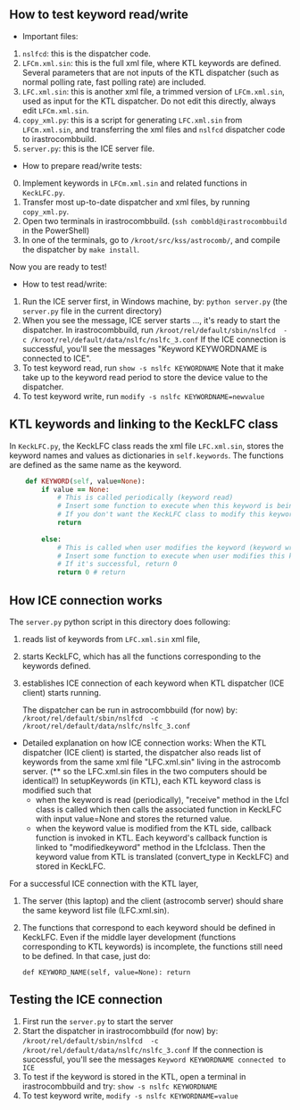 ## How to test keyword read/write

* Important files:

1. `nslfcd`: this is the dispatcher code.
2. `LFCm.xml.sin`: this is the full xml file, where KTL keywords are defined. Several parameters that are not inputs of the KTL dispatcher (such as normal polling rate, fast polling rate) are included.
3. `LFC.xml.sin`: this is another xml file, a trimmed version of `LFCm.xml.sin`, used as input for the KTL dispatcher. Do not edit this directly, always edit `LFCm.xml.sin`.
4. `copy_xml.py`: this is a script for generating `LFC.xml.sin` from `LFCm.xml.sin`, and transferring the xml files and `nslfcd` dispatcher code to irastrocombbuild.
5. `server.py`: this is the ICE server file.

* How to prepare read/write tests:

0. Implement keywords in `LFCm.xml.sin` and related functions in `KeckLFC.py`.
1. Transfer most up-to-date dispatcher and xml files, by running `copy_xml.py`. 
2. Open two terminals in irastrocombbuild. (`ssh combbld@irastrocombbuild` in the PowerShell)
3. In one of the terminals, go to `/kroot/src/kss/astrocomb/`, and compile the dispatcher by `make install`.

Now you are ready to test!

* How to test read/write:

1. Run the ICE server first, in Windows machine, by: `python server.py` (the `server.py` file in the current directory)
2. When you see the message, ICE server starts ..., it's ready to start the dispatcher. In irastrocombbuild, run
`/kroot/rel/default/sbin/nslfcd  -c /kroot/rel/default/data/nslfc/nslfc_3.conf`
If the ICE connection is successful, you'll see the messages "Keyword KEYWORDNAME is connected to ICE". 
3. To test keyword read, run
`show -s nslfc KEYWORDNAME`
Note that it make take up to the keyword read period to store the device value to the dispatcher.
4. To test keyword write, run
`modify -s nslfc KEYWORDNAME=newvalue`





## KTL keywords and linking to the KeckLFC class

In `KeckLFC.py`, the KeckLFC class reads the xml file `LFC.xml.sin`, stores the keyword names and values as dictionaries in `self.keywords`.
The functions are defined as the same name as the keyword.

``` ruby
    def KEYWORD(self, value=None):
        if value == None: 
            # This is called periodically (keyword read)
            # Insert some function to execute when this keyword is being read and return the value
            # If you don't want the KeckLFC class to modify this keyword (such as ICESTA, the keyword showing the status of the ICE connection), no need to return a value               
            return 
        
        else:
            # This is called when user modifies the keyword (keyword write)
            # Insert some function to execute when user modifies this keyword
            # If it's successful, return 0
            return 0 # return 
```


## How ICE connection works

The `server.py` python script in this directory does following:

1. reads list of keywords from `LFC.xml.sin` xml file,
2. starts KeckLFC, which has all the functions corresponding to the keywords defined.
3. establishes ICE connection of each keyword when KTL dispatcher (ICE client) starts running.
   
   The dispatcher can be run in astrocombbuild (for now) by:
   `/kroot/rel/default/sbin/nslfcd  -c /kroot/rel/default/data/nslfc/nslfc_3.conf`

* Detailed explanation on how ICE connection works:
When the KTL dispatcher (ICE client) is started, the dispatcher also reads list of keywords from the same xml file "LFC.xml.sin" living in the astrocomb server.
(** so the LFC.xml.sin files in the two computers should be identical!)
In setupKeywords (in KTL), each KTL keyword class is modified such that
    - when the keyword is read (periodically), "receive" method in the LfcI class is called which then calls the associated function in KeckLFC with input value=None and stores the returned value.
    - when the keyword value is modified from the KTL side, callback function is invoked in KTL. Each keyword's callback function is linked to "modifiedkeyword" method in the LfcIclass. Then the keyword value from KTL is translated (convert_type in KeckLFC) and stored in KeckLFC.


For a successful ICE connection with the KTL layer,
1. The server (this laptop) and the client (astrocomb server) should share the same keyword list file (LFC.xml.sin).
2. The functions that correspond to each keyword should be defined in KeckLFC. Even if the middle layer development (functions corresponding to KTL keywords) is incomplete, the functions still need to be defined. In that case, just do:
    
     `def KEYWORD_NAME(self, value=None): return`

## Testing the ICE connection

1. First run the `server.py` to start the server
2. Start the dispatcher in irastrocombbuild (for now) by:
   `/kroot/rel/default/sbin/nslfcd  -c /kroot/rel/default/data/nslfc/nslfc_3.conf`
   If the connection is successful, you'll see the messages
   ```Keyword KEYWORDNAME connected to ICE```
3. To test if the keyword is stored in the KTL, open a terminal in irastrocombbuild and try:
    ```show -s nslfc KEYWORDNAME```
4. To test keyword write,
    ```modify -s nslfc KEYWORDNAME=value```


